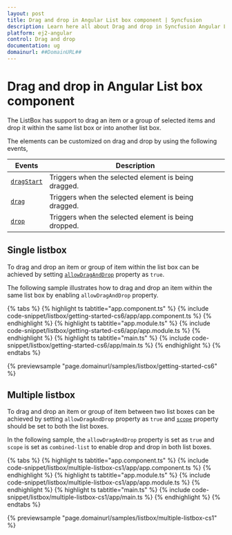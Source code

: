 ```yaml
---
layout: post
title: Drag and drop in Angular List box component | Syncfusion
description: Learn here all about Drag and drop in Syncfusion Angular List box component of Syncfusion Essential JS 2 and more.
platform: ej2-angular
control: Drag and drop 
documentation: ug
domainurl: ##DomainURL##
---
```


# Drag and drop in Angular List box component

The ListBox has support to drag an item or a group of selected items and drop it within the same list box or into another list box.

The elements can be customized on drag and drop by using the following events,

| Events | Description |
|------|------|
| [`dragStart`](https://ej2.syncfusion.com/angular/documentation/api/list-box/#dragstart) | Triggers when the selected element is being dragged. |
| [`drag`](https://ej2.syncfusion.com/angular/documentation/api/list-box/#drag) | Triggers when the selected element is being dragged. |
| [`drop`](https://ej2.syncfusion.com/angular/documentation/api/list-box/#drop) | Triggers when the selected element is being dropped. |

## Single listbox

To drag and drop an item or group of item within the list box can be achieved by setting [`allowDragAndDrop`](https://ej2.syncfusion.com/angular/documentation/api/list-box/#allowdraganddrop) property as `true`.

The following sample illustrates how to drag and drop an item within the same list box by enabling `allowDragAndDrop` property.

{% tabs %}
{% highlight ts tabtitle="app.component.ts" %}
{% include code-snippet/listbox/getting-started-cs6/app/app.component.ts %}
{% endhighlight %}
{% highlight ts tabtitle="app.module.ts" %}
{% include code-snippet/listbox/getting-started-cs6/app/app.module.ts %}
{% endhighlight %}
{% highlight ts tabtitle="main.ts" %}
{% include code-snippet/listbox/getting-started-cs6/app/main.ts %}
{% endhighlight %}
{% endtabs %}
  
{% previewsample "page.domainurl/samples/listbox/getting-started-cs6" %}

## Multiple listbox

To drag and drop an item or group of item between two list boxes can be achieved by setting `allowDragAndDrop` property as `true` and [`scope`](https://ej2.syncfusion.com/angular/documentation/api/list-box/#scope) property should be set to both the list boxes.

In the following sample, the `allowDragAndDrop` property is set as `true` and `scope` is set as `combined-list` to enable drop and drop in both list boxes.

{% tabs %}
{% highlight ts tabtitle="app.component.ts" %}
{% include code-snippet/listbox/multiple-listbox-cs1/app/app.component.ts %}
{% endhighlight %}
{% highlight ts tabtitle="app.module.ts" %}
{% include code-snippet/listbox/multiple-listbox-cs1/app/app.module.ts %}
{% endhighlight %}
{% highlight ts tabtitle="main.ts" %}
{% include code-snippet/listbox/multiple-listbox-cs1/app/main.ts %}
{% endhighlight %}
{% endtabs %}
  
{% previewsample "page.domainurl/samples/listbox/multiple-listbox-cs1" %}